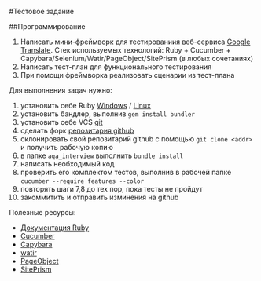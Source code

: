 #Тестовое задание

##Программирование

1. Написать мини-фреймворк для тестированиия веб-сервиса [Google Translate](http://translate.google.ru). Стек используемых технологий: Ruby + Cucumber + Capybara/Selenium/Watir/PageObject/SitePrism (в любых сочетаниях)
2. Написать тест-план для функционального тестирования 
3. При помощи фреймворка реализовать сценарии из тест-плана

Для выполнения задач нужно:

 1. установить себе Ruby [Windows](http://rubyinstaller.org/) / [Linux](https://rvm.io)
 2. установить бандлер, выполнив `gem install bundler`
 3. установить себе VCS [git](http://git-scm.com/book/ru/%D0%92%D0%B2%D0%B5%D0%B4%D0%B5%D0%BD%D0%B8%D0%B5-%D0%A3%D1%81%D1%82%D0%B0%D0%BD%D0%BE%D0%B2%D0%BA%D0%B0-Git)
 4. сделать форк [репозитария github](https://github.com/d3ZoRg/aqa_interview)
 5. склонировать свой репозитарий github с помощью `git clone <addr>` и получить рабочую копию
 6. в папке `aqa_interview` выполнить `bundle install` 
 7. написать необходимый код
 8. проверить его комплектом тестов, выполнив в рабочей папке `cucumber --require features --color`
 9. повторять шаги 7,8 до тех пор, пока тесты не пройдут
 10. закоммитить и отправить изминения на github

Полезные ресурсы:

- [Документация Ruby](https://www.ruby-lang.org/ru/)
- [Cucumber](https://github.com/cucumber/cucumber)
- [Capybara](https://github.com/jnicklas/capybara)
- [watir](https://github.com/watir/watir-webdriver)
- [PageObject](https://github.com/cheezy/page-object)
- [SitePrism](https://github.com/natritmeyer/site_prism)
